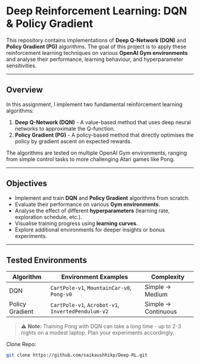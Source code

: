 # Deep Reinforcement Learning: DQN & Policy Gradient

This repository contains implementations of **Deep Q-Network (DQN)** and **Policy Gradient (PG)** algorithms. The goal of this project is to apply these reinforcement learning techniques on various **OpenAI Gym environments** and analyse their performance, learning behaviour, and hyperparameter sensitivities.

---

## Overview

In this assignment, I implement two fundamental reinforcement learning algorithms:

1. **Deep Q-Network (DQN)** - A value-based method that uses deep neural networks to approximate the Q-function.
2. **Policy Gradient (PG)** - A policy-based method that directly optimises the policy by gradient ascent on expected rewards.

The algorithms are tested on multiple OpenAI Gym environments, ranging from simple control tasks to more challenging Atari games like Pong.

---

## Objectives

- Implement and train **DQN** and **Policy Gradient** algorithms from scratch.  
- Evaluate their performance on various **Gym environments**.  
- Analyse the effect of different **hyperparameters** (learning rate, exploration schedule, etc.).  
- Visualise training progress using **learning curves**.  
- Explore additional environments for deeper insights or bonus experiments.

---

## Tested Environments

| Algorithm | Environment Examples | Complexity |
|------------|----------------------|-------------|
| DQN | `CartPole-v1`, `MountainCar-v0`, `Pong-v0` | Simple → Medium |
| Policy Gradient | `CartPole-v1`, `Acrobot-v1`, `InvertedPendulum-v2` | Simple → Continuous |

> ⚠️ **Note:** Training Pong with DQN can take a long time - up to 2-3 nights on a modest laptop. Plan your experiments accordingly.

Clone Repo:  
```bash
git clone https://github.com/saikaushhikp/Deep-RL.git
```
